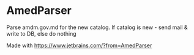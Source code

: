 # AmedParser
Parse amdm.gov.md for the new catalog.
If catalog is new - send mail & write to DB, else do nothing

Made with https://www.jetbrains.com/?from=AmedParser


